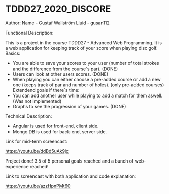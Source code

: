 # TDDD27_2020_DISCORE

Author:
Name - Gustaf Wallström
Liuid - gusan112

Functional Description: 

This is a project in the course TDDD27 - Advanced Web Programming. It is a web application for keeping track of your score when playing disc golf.
Basics:
- You are able to save your scores to your user (number of total strokes and the difference from the course´s par). (DONE)
- Users can look at other users scores. (DONE)
- When playing you can either choose a pre-added course or add a new one (keeps track of par and number of holes). (only pre-added courses)
Extendend goals if there´s time:
- You can add another user while playing to add a match for them aswell. (Was not implemented)
- Graphs to see the progression of your games. (DONE)

Technical Description:

- Angular is used for front-end, client side.
- Mongo DB is used for back-end, server side.

Link for mid-term screencast:

https://youtu.be/ddBd5uAk9jc

Project done! 3.5 of 5 personal goals reached and a bunch of web-experience reached!

Link to screencast with both application and code explanation:

https://youtu.be/azzHpnPMt60
